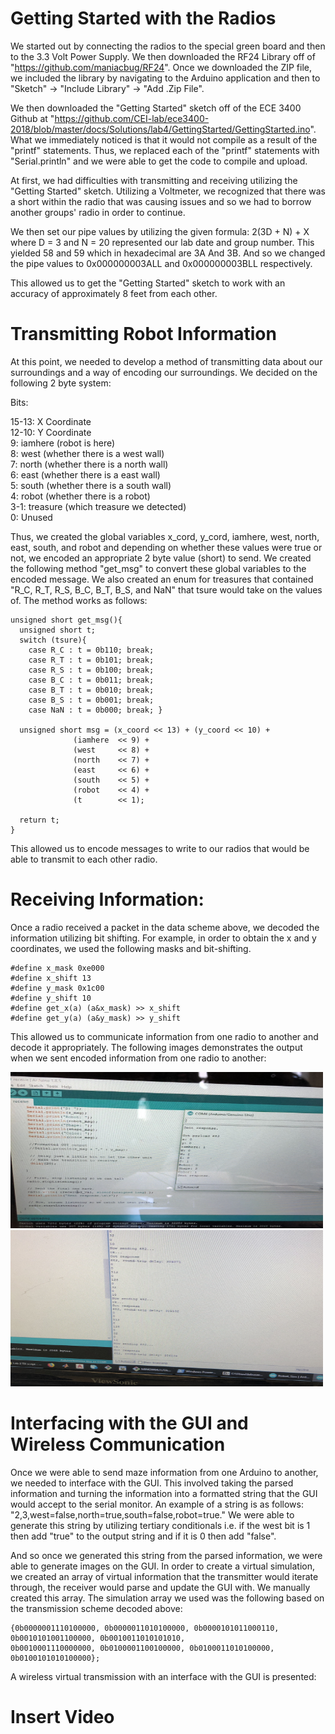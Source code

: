 # Getting Started with the Radios #

We started out by connecting the radios to the special green board and then to the 3.3 Volt Power Supply. 
We then downloaded the RF24 Library off of "https://github.com/maniacbug/RF24". Once we downloaded the ZIP file, we
included the library by navigating to the Arduino application and then to "Sketch" -> "Include Library" -> "Add .Zip File".

We then downloaded the "Getting Started" sketch off of the ECE 3400 Github at 
"https://github.com/CEI-lab/ece3400-2018/blob/master/docs/Solutions/lab4/GettingStarted/GettingStarted.ino". What we immediately noticed is that it would not compile as a result of the "printf" statements. Thus, we replaced each of the "printf" statements with "Serial.println" and we were able to get the code to compile and upload.

At first, we had difficulties with transmitting and receiving utilizing the "Getting Started" sketch. Utilizing a Voltmeter,
we recognized that there was a short within the radio that was causing issues and so we had to borrow another groups' radio in order to continue. 

We then set our pipe values by utilizing the given formula: 2(3D + N) + X where D = 3 and N = 20 represented our lab date and group number. This yielded 58 and 59 which in hexadecimal are 3A And 3B. And so we changed the pipe values to 0x000000003ALL 
and 0x000000003BLL respectively.

This allowed us to get the "Getting Started" sketch to work with an accuracy of approximately 8 feet from each other. 

# Transmitting Robot Information #

At this point, we needed to develop a method of transmitting data about our surroundings and a way of encoding our surroundings. We decided on the following 2 byte system:

Bits: 

15-13: X Coordinate <br/>
12-10: Y Coordinate <br/>
9: iamhere (robot is here) <br/>
8: west (whether there is a west wall) <br/>
7: north (whether there is a north wall) <br/>
6: east (whether there is a east wall) <br/>
5: south (whether there is a south wall) <br/>
4: robot (whether there is a robot) <br/>
3-1: treasure (which treasure we detected) <br/>
0: Unused

Thus, we created the global variables x_cord, y_cord, iamhere, west, north, east, south, and robot and depending on 
whether these values were true or not, we encoded an appropriate 2 byte value (short) to send. We created the following 
method "get_msg" to convert these global variables to the encoded message. We also created an enum for treasures that contained "R_C, R_T, R_S, B_C, B_T, B_S, and NaN" that tsure would take on the values of. The method works as follows:

```
unsigned short get_msg(){
  unsigned short t;
  switch (tsure){
    case R_C : t = 0b110; break;
    case R_T : t = 0b101; break;
    case R_S : t = 0b100; break;
    case B_C : t = 0b011; break;
    case B_T : t = 0b010; break;
    case B_S : t = 0b001; break;
    case NaN : t = 0b000; break; }
    
  unsigned short msg = (x_coord << 13) + (y_coord << 10) +
              (iamhere  << 9) +
              (west     << 8) +
              (north    << 7) +
              (east     << 6) +
              (south    << 5) +
              (robot    << 4) +
              (t        << 1);

  return t;
}

```
This allowed us to encode messages to write to our radios that would be able to transmit to each other radio.

# Receiving Information: #

Once a radio received a packet in the data scheme above, we decoded the information utilizing bit shifting. 
For example, in order to obtain the x and y coordinates, we used the following masks and bit-shifting.

```
#define x_mask 0xe000
#define x_shift 13
#define y_mask 0x1c00
#define y_shift 10
#define get_x(a) (a&x_mask) >> x_shift
#define get_y(a) (a&y_mask) >> y_shift
```

This allowed us to communicate information from one radio to another and decode it appropriately. The following 
images demonstrates the output when we sent encoded information from one radio to another:

<img src=https://github.com/Blue9/ece3400-team20/blob/gh-pages/img/IMG_5380.jpg width=500 height = 250>
<img src=https://github.com/Blue9/ece3400-team20/blob/gh-pages/img/IMG_5381.jpg width=500 height = 250>


# Interfacing with the GUI and Wireless Communication #

Once we were able to send maze information from one Arduino to another, we needed to interface with the GUI. This 
involved taking the parsed information and turning the information into a formatted string that the GUI would accept to the serial monitor. An example of a string is as follows: "2,3,west=false,north=true,south=false,robot=true." We were able to generate this string by utilizing tertiary conditionals i.e. if the west bit is 1 then add "true" to the output string and if it is 0 then add "false". 

And so once we generated this string from the parsed information, we were able to generate images on the GUI. In order to create a virtual simulation, we created an array of virtual information that the transmitter would iterate through, the receiver would parse and update the GUI with. We manually created this array. The simulation array we used was the following based on the transmission scheme decoded above: 

```
{0b0000001110100000, 0b0000011010100000, 0b0000101011000110, 0b0010101001100000, 0b0010011010101010, 
0b0010001110000000, 0b0100001100100000, 0b0100011010100000, 0b0100101010100000};

```

A wireless virtual transmission with an interface with the GUI is presented:

# Insert Video
